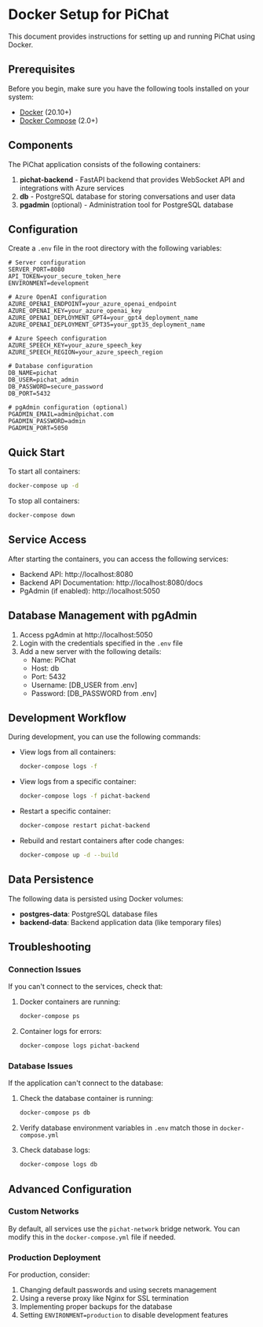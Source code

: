 # Docker Setup for PiChat

This document provides instructions for setting up and running PiChat using Docker.

## Prerequisites

Before you begin, make sure you have the following tools installed on your system:

- [Docker](https://docs.docker.com/get-docker/) (20.10+)
- [Docker Compose](https://docs.docker.com/compose/install/) (2.0+)

## Components

The PiChat application consists of the following containers:

1. **pichat-backend** - FastAPI backend that provides WebSocket API and integrations with Azure services
2. **db** - PostgreSQL database for storing conversations and user data
3. **pgadmin** (optional) - Administration tool for PostgreSQL database

## Configuration

Create a `.env` file in the root directory with the following variables:

```
# Server configuration
SERVER_PORT=8080
API_TOKEN=your_secure_token_here
ENVIRONMENT=development

# Azure OpenAI configuration
AZURE_OPENAI_ENDPOINT=your_azure_openai_endpoint
AZURE_OPENAI_KEY=your_azure_openai_key
AZURE_OPENAI_DEPLOYMENT_GPT4=your_gpt4_deployment_name
AZURE_OPENAI_DEPLOYMENT_GPT35=your_gpt35_deployment_name

# Azure Speech configuration
AZURE_SPEECH_KEY=your_azure_speech_key
AZURE_SPEECH_REGION=your_azure_speech_region

# Database configuration
DB_NAME=pichat
DB_USER=pichat_admin
DB_PASSWORD=secure_password
DB_PORT=5432

# pgAdmin configuration (optional)
PGADMIN_EMAIL=admin@pichat.com
PGADMIN_PASSWORD=admin
PGADMIN_PORT=5050
```

## Quick Start

To start all containers:

```bash
docker-compose up -d
```

To stop all containers:

```bash
docker-compose down
```

## Service Access

After starting the containers, you can access the following services:

- Backend API: http://localhost:8080
- Backend API Documentation: http://localhost:8080/docs
- PgAdmin (if enabled): http://localhost:5050

## Database Management with pgAdmin

1. Access pgAdmin at http://localhost:5050
2. Login with the credentials specified in the `.env` file
3. Add a new server with the following details:
   - Name: PiChat
   - Host: db
   - Port: 5432
   - Username: [DB_USER from .env]
   - Password: [DB_PASSWORD from .env]

## Development Workflow

During development, you can use the following commands:

- View logs from all containers:
  ```bash
  docker-compose logs -f
  ```

- View logs from a specific container:
  ```bash
  docker-compose logs -f pichat-backend
  ```

- Restart a specific container:
  ```bash
  docker-compose restart pichat-backend
  ```

- Rebuild and restart containers after code changes:
  ```bash
  docker-compose up -d --build
  ```

## Data Persistence

The following data is persisted using Docker volumes:

- **postgres-data**: PostgreSQL database files
- **backend-data**: Backend application data (like temporary files)

## Troubleshooting

### Connection Issues

If you can't connect to the services, check that:

1. Docker containers are running:
   ```bash
   docker-compose ps
   ```

2. Container logs for errors:
   ```bash
   docker-compose logs pichat-backend
   ```

### Database Issues

If the application can't connect to the database:

1. Check the database container is running:
   ```bash
   docker-compose ps db
   ```

2. Verify database environment variables in `.env` match those in `docker-compose.yml`

3. Check database logs:
   ```bash
   docker-compose logs db
   ```

## Advanced Configuration

### Custom Networks

By default, all services use the `pichat-network` bridge network. You can modify this in the `docker-compose.yml` file if needed.

### Production Deployment

For production, consider:

1. Changing default passwords and using secrets management
2. Using a reverse proxy like Nginx for SSL termination
3. Implementing proper backups for the database
4. Setting `ENVIRONMENT=production` to disable development features 